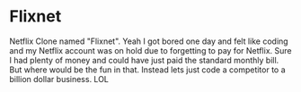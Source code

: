 # Flixnet
Netflix Clone named "Flixnet". Yeah I got bored one day and felt like coding and my Netflix account was on hold due to forgetting to pay for Netflix. Sure I had plenty of money and could have just paid the standard monthly bill. But where would be the fun in that. Instead lets just code a competitor to a billion dollar business.   LOL

